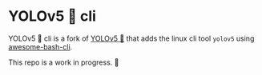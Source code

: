 # YOLOv5 🚀 cli

YOLOv5 🚀 cli is a fork of [YOLOv5 🚀](https://github.com/ultralytics/yolov5) that adds the linux cli tool `yolov5` using [awesome-bash-cli](https://github.com/kamangir/awesome-bash-cli). 

This repo is a work in progress. 🚧
